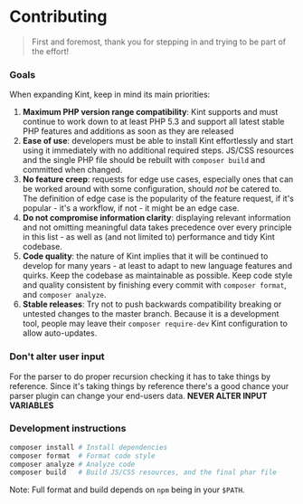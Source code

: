 # Contributing

> First and foremost, thank you for stepping in and trying to be part of the effort!

### Goals

When expanding Kint, keep in mind its main priorities:

1. **Maximum PHP version range compatibility**: Kint supports and must continue to work down to at least PHP 5.3 and support all latest stable PHP features and additions as soon as they are released
2. **Ease of use**: developers must be able to install Kint effortlessly and start using it immediately with no additional required steps. JS/CSS resources and the single PHP file should be rebuilt with `composer build` and committed when changed.
3. **No feature creep**: requests for edge use cases, especially ones that can be worked around with some configuration, should *not* be catered to. The definition of edge case is the popularity of the feature request, if it's popular - it's a workflow, if not - it might be an edge case.
4. **Do not compromise information clarity**: displaying relevant information and not omitting meaningful data takes precedence over every principle in this list - as well as (and not limited to) performance and tidy Kint codebase.
5. **Code quality**: the nature of Kint implies that it will be continued to develop for many years - at least to adapt to new language features and quirks. Keep the codebase as maintainable as possible. Keep code style and quality consistent by finishing every commit with `composer format`, and `composer analyze`.
6. **Stable releases**: Try not to push backwards compatibility breaking or untested changes to the master branch. Because it is a development tool, people may leave their `composer require-dev` Kint configuration to allow auto-updates.

### Don't alter user input

For the parser to do proper recursion checking it has to take things by reference. Since it's taking things by reference there's a good chance your parser plugin can change your end-users data. **NEVER ALTER INPUT VARIABLES**

### Development instructions

```sh
composer install # Install dependencies
composer format  # Format code style
composer analyze # Analyze code
composer build   # Build JS/CSS resources, and the final phar file
```

Note: Full format and build depends on `npm` being in your `$PATH`.
